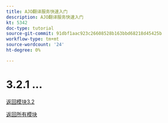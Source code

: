 ```yaml
---
title: AJO翻译服务快速入门
description: AJO翻译服务快速入门
kt: 5342
doc-type: tutorial
source-git-commit: 91dbf1aac923c26608528b163bbd68218d45425b
workflow-type: tm+mt
source-wordcount: '24'
ht-degree: 0%

---
```


# 3.2.1 ...

[返回模块3.2](./ajotranslationsvcs.md)

[返回所有模块](../../../overview.md)
